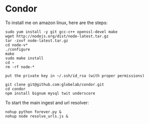 # Condor

To install me on amazon linux, here are the steps:

    sudo yum install -y git gcc-c++ openssl-devel make
    wget http://nodejs.org/dist/node-latest.tar.gz
    tar -zxvf node-latest.tar.gz
    cd node-v*
    ./configure
    make
    sudo make install
    cd ~
    rm -rf node-*

    put the private key in ~/.ssh/id_rsa (with proper permissions)

    git clone git@github.com:globelab/condor.git
    cd condor
    npm install bignum mysql twit underscore


To start the main ingest and url resolver:

    nohup python forever.py &
    nohup node resolve_urls.js &
